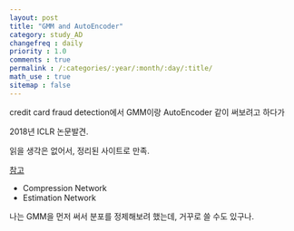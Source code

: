 ```yaml
---
layout: post
title: "GMM and AutoEncoder"
category: study_AD
changefreq : daily
priority : 1.0
comments : true
permalink : /:categories/:year/:month/:day/:title/
math_use : true
sitemap : false
---
```




credit card fraud detection에서 GMM이랑 AutoEncoder 같이 써보려고 하다가

2018년 ICLR 논문발견.

읽을 생각은 없어서, 정리된 사이트로 만족.

[참고](https://velog.io/@jsshin2022/Paper-Review-Deep-Autoencoding-Gaussian-Mixture-Model-for-Unsupervised-Anomaly-Detection)



- Compression Network
- Estimation Network



나는 GMM을 먼저 써서 분포를 정제해보려 했는데, 거꾸로 쓸 수도 있구나.

